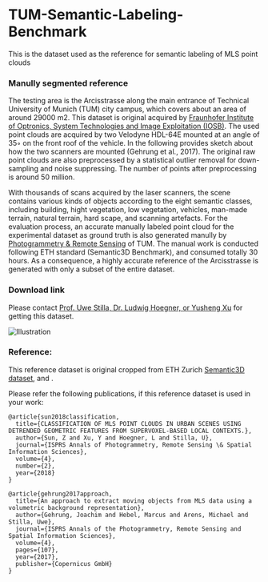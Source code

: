 # TUM-Semantic-Labeling-Benchmark
This is the dataset used as the reference for semantic labeling of MLS point clouds

### Manully segmented reference

The testing area is the Arcisstrasse along the main entrance of Technical University of Munich (TUM) city campus, which covers
about an area of around 29000 m2. This dataset is original acquired by [Fraunhofer Institute of Optronics, System Technologies and Image Exploitation (IOSB)](https://www.iosb.fraunhofer.de/servlet/is/71825/). The used point clouds are acquired by two Velodyne HDL-64E mounted at an angle of 35◦ on the front roof of the vehicle. In the following provides sketch about how the two scanners are mounted (Gehrung et al., 2017). The original raw point clouds are also preprocessed by a statistical outlier removal for down-sampling and noise suppressing. The number of points after preprocessing is around 50 million. 


With thousands of scans acquired by the laser scanners, the scene contains various kinds of objects according to the eight semantic classes, including building, hight vegetation, low vegetation, vehicles, man-made terrain, natural terrain, hard scape, and scanning artefacts. For the evaluation process, an accurate manually labeled point cloud for the experimental dataset as ground truth is also generated manully by [Photogrammetry & Remote Sensing](http://www.pf.bgu.tum.de) of TUM. The manual work is conducted following ETH standard (Semantic3D Benchmark), and consumed totally 30 hours. As a consequence, a highly accurate reference of the Arcisstrasse is generated with only a subset of the entire dataset.

### Download link

Please contact [Prof. Uwe Stilla, Dr. Ludwig Hoegner, or Yusheng Xu](http://www.pf.bgu.tum.de/sta.html) for getting this dataset. 

![Illustration](/figure/Reference_BuildingSegmentation.png)

### Reference:

This reference dataset is original cropped from ETH Zurich [Semantic3D dataset](http://semantic3d.net/), and .

Please refer the following publications, if this reference dataset is used in your work:

```
@article{sun2018classification,
  title={CLASSIFICATION OF MLS POINT CLOUDS IN URBAN SCENES USING DETRENDED GEOMETRIC FEATURES FROM SUPERVOXEL-BASED LOCAL CONTEXTS.},
  author={Sun, Z and Xu, Y and Hoegner, L and Stilla, U},
  journal={ISPRS Annals of Photogrammetry, Remote Sensing \& Spatial Information Sciences},
  volume={4},
  number={2},
  year={2018}
}

@article{gehrung2017approach,
  title={An approach to extract moving objects from MLS data using a volumetric background representation},
  author={Gehrung, Joachim and Hebel, Marcus and Arens, Michael and Stilla, Uwe},
  journal={ISPRS Annals of the Photogrammetry, Remote Sensing and Spatial Information Sciences},
  volume={4},
  pages={107},
  year={2017},
  publisher={Copernicus GmbH}
}
```
